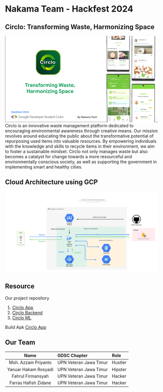 # Nakama Team - Hackfest 2024
## Circlo: Transforming Waste, Harmonizing Space
![](https://github.com/Circlo-Nakama-Team/.github/blob/main/NakamaTech_Slide%20Deck_Circlo.png)
Circlo is an innovative waste management platform dedicated to encouraging environmental awareness through creative means. Our mission revolves around educating the public about the transformative potential of repurposing used items into valuable resources. By empowering individuals with the knowledge and skills to recycle items in their environment, we aim to foster a sustainable mindset. Circlo not only manages waste but also becomes a catalyst for change towards a more resourceful and environmentally conscious society, as well as supporting the government in implementing smart and healthy cities.

## Cloud Architecture using GCP
![](https://github.com/Circlo-Nakama-Team/.github/blob/main/Circlo%20Cloud%20Infrastructure.png)

## Resource
Our project repository
1. [Circlo App](https://github.com/Circlo-Nakama-Team/CircloApp)
2. [Circlo Backend](https://github.com/Circlo-Nakama-Team/Backend-Circlo)
3. [Circlo ML](https://github.com/Circlo-Nakama-Team/ML-Circlo)

Build Apk
<a href="https://drive.google.com/file/d/1IXbCyMyx0cwVvYnrP6ENO_4LuGuz7JJG/view?usp=sharing" >Circlo App</a>

## Our Team
Name | GDSC Chapter | Role
:---:|:---|:---
Moh. Azzam Priyanto | UPN Veteran Jawa Timur | Hustler
Yanuar Hakam Rosyadi | UPN Veteran Jawa Timur | Hipster
Fahrul Firmansyah | UPN Veteran Jawa Timur | Hacker
Farras Hafish Zidane | UPN Veteran Jawa Timur | Hacker
